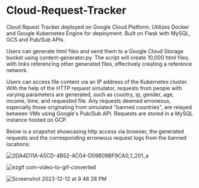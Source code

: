 # Cloud-Request-Tracker
Cloud Rquest Tracker deployed on Google Cloud Platform. Utilizes Docker and Google Kubernetes Engine for deployment. Built on Flask with MySQL, GCS and Pub/Sub APIs.

Users can generate html files and send them to a Google Cloud Storage bucket using content-generator.py. The script will create 10,000 html files, with links referencing other generated files, effectively creating a reference network. 

Users can access file content via an IP address of the Kubernetes cluster. With the help of the HTTP request simulator, requests from people with varying parameters are generated, such as country, ip, gender, age, income, time, and requested file. Any requests deemed erroneous, especially those originating from simulated "banned countries", are relayed between VMs using Google's Pub/Sub API. Requests are stored in a MySQL instance hosted on GCP.

Below is a snapshot showcasing http access via browser, the generated requests and the corresponding erroneous request logs from the banned locations:


![2DA4D11A-A5CD-4B52-AC04-D59B09BF9CA0_1_201_a](https://github.com/brianwong778/Cloud-Stream-Tracker-Pub-Sub-/assets/113395187/6bfe1c61-d028-4b28-ac8d-cf25f52fff53)

![ezgif com-video-to-gif-converted](https://github.com/brianwong778/Cloud-Stream-Tracker/assets/113395187/f2873fc9-5530-479a-8cac-c30c10664965)

![Screenshot 2023-12-12 at 9 48 28 PM](https://github.com/brianwong778/Cloud-Stream-Tracker/assets/113395187/1a19e16b-fe85-48b0-9998-f1d116d03523)
